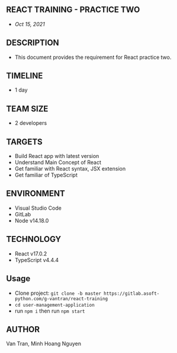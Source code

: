## REACT TRAINING - PRACTICE TWO

- _Oct 15, 2021_

## DESCRIPTION

- This document provides the requirement for React practice two.

## TIMELINE

- 1 day

## TEAM SIZE

- 2 developers

## TARGETS

- Build React app with latest version
- Understand Main Concept of React
- Get familiar with React syntax, JSX extension
- Get familiar of TypeScript

## ENVIRONMENT

- Visual Studio Code
- GitLab
- Node v14.18.0

## TECHNOLOGY

- React v17.0.2
- TypeScript v4.4.4

## Usage

- Clone project: `git clone -b master https://gitlab.asoft-python.com/g-vantran/react-training`
- `cd user-management-application`
- run `npm i` then run `npm start`

## AUTHOR

Van Tran, Minh Hoang Nguyen
